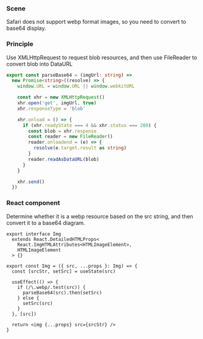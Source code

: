 ### Scene
Safari does not support webp format images, so you need to convert to base64 display.
### Principle
Use XMLHttpRequest to request blob resources, and then use FileReader to convert blob into DataURL
```ts
export const parseBase64 = (imgUrl: string) =>
  new Promise<string>((resolve) => {
    window.URL = window.URL || window.webkitURL

    const xhr = new XMLHttpRequest()
    xhr.open('get', imgUrl, true)
    xhr.responseType = 'blob'

    xhr.onload = () => {
      if (xhr.readyState === 4 && xhr.status === 200) {
        const blob = xhr.response
        const reader = new FileReader()
        reader.onloadend = (e) => {
          resolve(e.target.result as string)
        }
        reader.readAsDataURL(blob)
      }
    }

    xhr.send()
  })
```
### React component
Determine whether it is a webp resource based on the src string, and then convert it to a base64 diagram.
```tsx
export interface Img
  extends React.DetailedHTMLProps<
    React.ImgHTMLAttributes<HTMLImageElement>,
    HTMLImageElement
  > {}

export const Img = ({ src, ...props }: Img) => {
  const [srcStr, setSrc] = useState(src)

  useEffect(() => {
    if (/\.webp/.test(src)) {
      parseBase64(src).then(setSrc)
    } else {
      setSrc(src)
    }
  }, [src])

  return <img {...props} src={srcStr} />
}
```